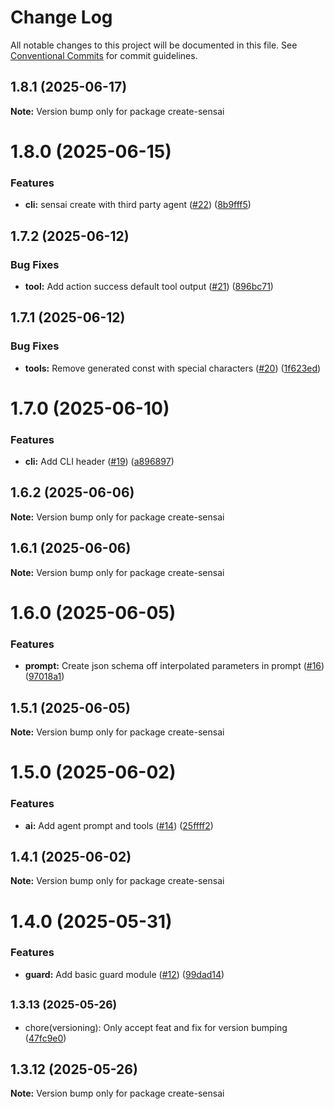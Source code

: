 # Change Log

All notable changes to this project will be documented in this file.
See [Conventional Commits](https://conventionalcommits.org) for commit guidelines.

## 1.8.1 (2025-06-17)

**Note:** Version bump only for package create-sensai

# 1.8.0 (2025-06-15)

### Features

- **cli:** sensai create with third party agent ([#22](https://github.com/sensaihq/sensai/issues/22)) ([8b9fff5](https://github.com/sensaihq/sensai/commit/8b9fff592f0527d7be2a036b65bfc861ab499792))

## 1.7.2 (2025-06-12)

### Bug Fixes

- **tool:** Add action success default tool output ([#21](https://github.com/sensaihq/sensai/issues/21)) ([896bc71](https://github.com/sensaihq/sensai/commit/896bc717904117d662290d450d36875750772558))

## 1.7.1 (2025-06-12)

### Bug Fixes

- **tools:** Remove generated const with special characters ([#20](https://github.com/sensaihq/sensai/issues/20)) ([1f623ed](https://github.com/sensaihq/sensai/commit/1f623edd36ff89c720f1991c630ea8a1f909f350))

# 1.7.0 (2025-06-10)

### Features

- **cli:** Add CLI header ([#19](https://github.com/sensaihq/sensai/issues/19)) ([a896897](https://github.com/sensaihq/sensai/commit/a8968971d78ef76be2b24ea1ea43c26c181a1027))

## 1.6.2 (2025-06-06)

**Note:** Version bump only for package create-sensai

## 1.6.1 (2025-06-06)

**Note:** Version bump only for package create-sensai

# 1.6.0 (2025-06-05)

### Features

- **prompt:** Create json schema off interpolated parameters in prompt ([#16](https://github.com/sensaihq/sensai/issues/16)) ([97018a1](https://github.com/sensaihq/sensai/commit/97018a1b9d38cf448f127855dbbdd1888b1ad8ee))

## 1.5.1 (2025-06-05)

**Note:** Version bump only for package create-sensai

# 1.5.0 (2025-06-02)

### Features

- **ai:** Add agent prompt and tools ([#14](https://github.com/sensaihq/sensai/issues/14)) ([25ffff2](https://github.com/sensaihq/sensai/commit/25ffff20fa29a82ab68d26118c86c39f1d8ff492))

## 1.4.1 (2025-06-02)

**Note:** Version bump only for package create-sensai

# 1.4.0 (2025-05-31)

### Features

- **guard:** Add basic guard module ([#12](https://github.com/sensaihq/sensai/issues/12)) ([99dad14](https://github.com/sensaihq/sensai/commit/99dad14a5242497be36c73e185e47a304c5ab2f5))

## <small>1.3.13 (2025-05-26)</small>

- chore(versioning): Only accept feat and fix for version bumping ([47fc9e0](https://github.com/sensaihq/sensai/commit/47fc9e0))

## 1.3.12 (2025-05-26)

**Note:** Version bump only for package create-sensai
